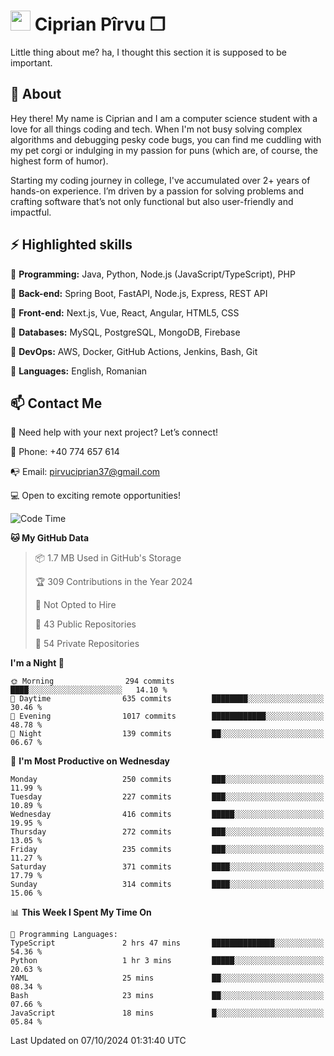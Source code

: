 # <img height="32px" src="https://user-images.githubusercontent.com/74038190/216122041-518ac897-8d92-4c6b-9b3f-ca01dcaf38ee.png"> Ciprian Pîrvu ❐ </h1>

Little thing about me? ha, I thought this section it is supposed to be important.

## 🧐 About

Hey there! My name is Ciprian and I am a computer science student with a love for all things coding and tech. When I'm not busy solving complex algorithms and debugging pesky code bugs, you can find me cuddling with my pet corgi or indulging in my passion for puns (which are, of course, the highest form of humor).

Starting my coding journey in college, I've accumulated over 2+ years of hands-on experience. I’m driven by a passion for solving problems and crafting software that’s not only functional but also user-friendly and impactful.


## ⚡ Highlighted skills

🎯 **Programming:** Java, Python, Node.js (JavaScript/TypeScript), PHP

🎯 **Back-end:** Spring Boot, FastAPI, Node.js, Express, REST API

🎯 **Front-end:** Next.js, Vue, React, Angular, HTML5, CSS

🎯 **Databases:** MySQL, PostgreSQL, MongoDB, Firebase

🎯 **DevOps:** AWS, Docker, GitHub Actions, Jenkins, Bash, Git

🎯 **Languages:** English, Romanian



## 📫 Contact Me

🤝 Need help with your next project? Let’s connect!

📱 Phone: +40 774 657 614

📭 Email: pirvuciprian37@gmail.com


💻 Open to exciting remote opportunities!

<!--START_SECTION:waka-->
![Code Time](http://img.shields.io/badge/Code%20Time-2%2C143%20hrs%2021%20mins-blue)

**🐱 My GitHub Data** 

> 📦 1.7 MB Used in GitHub's Storage 
 > 
> 🏆 309 Contributions in the Year 2024
 > 
> 🚫 Not Opted to Hire
 > 
> 📜 43 Public Repositories 
 > 
> 🔑 54 Private Repositories 
 > 
**I'm a Night 🦉** 

```text
🌞 Morning                294 commits         ████░░░░░░░░░░░░░░░░░░░░░   14.10 % 
🌆 Daytime                635 commits         ████████░░░░░░░░░░░░░░░░░   30.46 % 
🌃 Evening                1017 commits        ████████████░░░░░░░░░░░░░   48.78 % 
🌙 Night                  139 commits         ██░░░░░░░░░░░░░░░░░░░░░░░   06.67 % 
```
📅 **I'm Most Productive on Wednesday** 

```text
Monday                   250 commits         ███░░░░░░░░░░░░░░░░░░░░░░   11.99 % 
Tuesday                  227 commits         ███░░░░░░░░░░░░░░░░░░░░░░   10.89 % 
Wednesday                416 commits         █████░░░░░░░░░░░░░░░░░░░░   19.95 % 
Thursday                 272 commits         ███░░░░░░░░░░░░░░░░░░░░░░   13.05 % 
Friday                   235 commits         ███░░░░░░░░░░░░░░░░░░░░░░   11.27 % 
Saturday                 371 commits         ████░░░░░░░░░░░░░░░░░░░░░   17.79 % 
Sunday                   314 commits         ████░░░░░░░░░░░░░░░░░░░░░   15.06 % 
```


📊 **This Week I Spent My Time On** 

```text
💬 Programming Languages: 
TypeScript               2 hrs 47 mins       ██████████████░░░░░░░░░░░   54.36 % 
Python                   1 hr 3 mins         █████░░░░░░░░░░░░░░░░░░░░   20.63 % 
YAML                     25 mins             ██░░░░░░░░░░░░░░░░░░░░░░░   08.34 % 
Bash                     23 mins             ██░░░░░░░░░░░░░░░░░░░░░░░   07.66 % 
JavaScript               18 mins             █░░░░░░░░░░░░░░░░░░░░░░░░   05.84 % 
```


 Last Updated on 07/10/2024 01:31:40 UTC
<!--END_SECTION:waka-->
